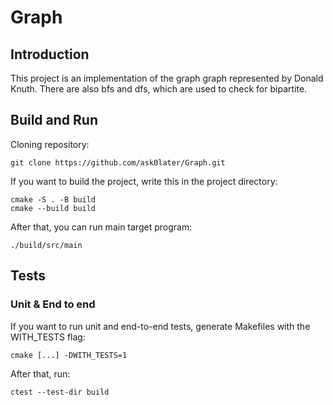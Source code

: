 # Graph

## Introduction

This project is an implementation of the graph graph represented by Donald Knuth. There are also bfs and dfs, which are used to check for bipartite.

## Build and Run

Cloning repository:
```
git clone https://github.com/ask0later/Graph.git
```

If you want to build the project, write this in the project directory:
```
cmake -S . -B build
cmake --build build
```

After that, you can run main target program:

```
./build/src/main
```

## Tests

### Unit & End to end
If you want to run unit and end-to-end tests, generate Makefiles with the WITH_TESTS flag:
```
cmake [...] -DWITH_TESTS=1
```

After that, run:
```
ctest --test-dir build
```